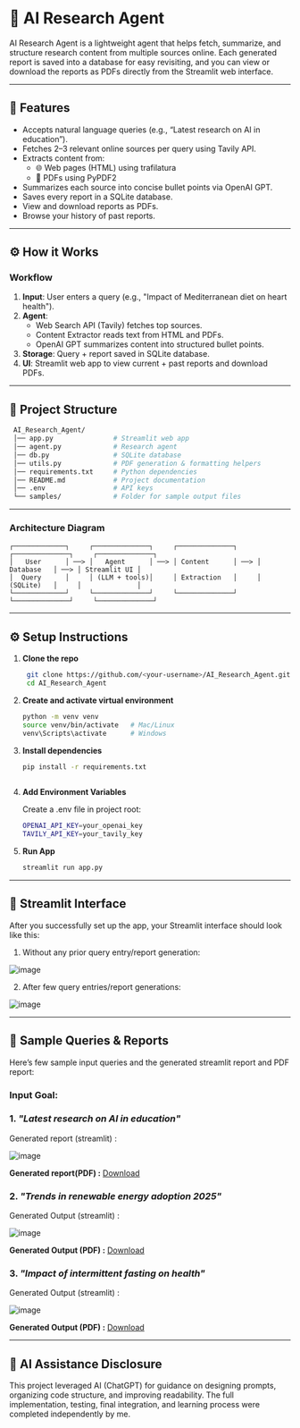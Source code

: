 
# 🤖 AI Research Agent

AI Research Agent is a lightweight agent that helps fetch, summarize, and structure research content from multiple sources online. Each generated report is saved into a database for easy revisiting, and you can view or download the reports as PDFs directly from the Streamlit web interface.

---

## 🚀 Features

- Accepts natural language queries (e.g., “Latest research on AI in education”).
- Fetches 2–3 relevant online sources per query using Tavily API.
- Extracts content from:
    - 🌐 Web pages (HTML) using trafilatura
    - 📄 PDFs using PyPDF2
- Summarizes each source into concise bullet points via OpenAI GPT.
- Saves every report in a SQLite database.
- View and download reports as PDFs.
- Browse your history of past reports.

---

## ⚙️ How it Works

### Workflow
1. **Input**: User enters a query (e.g., "Impact of Mediterranean diet on heart health").
2. **Agent**:
    - Web Search API (Tavily) fetches top sources.
    - Content Extractor reads text from HTML and PDFs.
    - OpenAI GPT summarizes content into structured bullet points.
3. **Storage**: Query + report saved in SQLite database. 
4. **UI**: Streamlit web app to view current + past reports and download PDFs.

---
## 🧩 Project Structure
   ```bash
    AI_Research_Agent/
    │── app.py               # Streamlit web app
    │── agent.py             # Research agent
    │── db.py                # SQLite database 
    │── utils.py             # PDF generation & formatting helpers
    │── requirements.txt     # Python dependencies
    │── README.md            # Project documentation
    │── .env                 # API keys
    └── samples/             # Folder for sample output files
```
---

###   Architecture Diagram

```text
┌─────────────┐     ┌──────────────┐     ┌──────────────┐     ┌──────────────┐     ┌──────────────┐
│   User      │ ──> │   Agent      │ ──> │ Content      │ ──> │   Database   │ ──> │ Streamlit UI │
│  Query      │     │ (LLM + tools)│     │ Extraction   │     │   (SQLite)   │     │              │
└─────────────┘     └──────────────┘     └──────────────┘     └──────────────┘     └──────────────┘
```
---

## ⚙️ Setup Instructions

1. **Clone the repo**
   ```bash
    git clone https://github.com/<your-username>/AI_Research_Agent.git
    cd AI_Research_Agent

2. **Create and activate virtual environment**
    ```bash
    python -m venv venv
   source venv/bin/activate   # Mac/Linux
   venv\Scripts\activate      # Windows

3. **Install dependencies**
   ```bash
   pip install -r requirements.txt
    
4. **Add Environment Variables**

   Create a .env file in project root:
   ```bash
   OPENAI_API_KEY=your_openai_key
   TAVILY_API_KEY=your_tavily_key

5. **Run App**

   ```bash
   streamlit run app.py

---

## 🎨 Streamlit Interface

After you successfully set up the app, your Streamlit interface should look like this:

1. Without any prior query entry/report generation:

![image](./samples/Streamlit_UI.png)

2. After few query entries/report generations:
   
![image](./samples/Streamlit_UI_2.png)

---

## 📝 Sample Queries & Reports 

Here’s few sample input queries and the generated streamlit report and PDF report:  

### Input Goal:

### 1. *"Latest research on AI in education"*

   Generated report (streamlit) :
   
   ![image](./samples/sample_report_1.png)

  **Generated report(PDF) :**   [Download](./samples/sample_report_1.pdf) 

### 2. *"Trends in renewable energy adoption 2025"*
 
   Generated Output (streamlit) :
   
   ![image](./samples/sample_report_2.png)

  **Generated Output (PDF) :**   [Download](./samples/sample_report_2.pdf)

### 3. *"Impact of intermittent fasting on health"*
 
   Generated Output (streamlit) :
   
   ![image](./samples/sample_report_3.png)

  **Generated Output (PDF) :**   [Download](./samples/sample_report_3.pdf)

---

## 🧠 AI Assistance Disclosure

This project leveraged AI (ChatGPT) for guidance on designing prompts, organizing code structure, and improving readability. The full implementation, testing, final integration, and learning process were completed independently by me.














